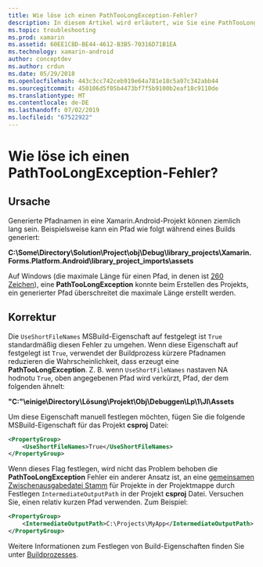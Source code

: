 ```yaml
---
title: Wie löse ich einen PathTooLongException-Fehler?
description: In diesem Artikel wird erläutert, wie Sie eine PathTooLongException auf, die auftreten können, während der Erstellung einer app.
ms.topic: troubleshooting
ms.prod: xamarin
ms.assetid: 60EE1C8D-BE44-4612-B3B5-70316D71B1EA
ms.technology: xamarin-android
author: conceptdev
ms.author: crdun
ms.date: 05/29/2018
ms.openlocfilehash: 443c3cc742ceb919e64a781e18c5a97c342abb44
ms.sourcegitcommit: 450106d5f05b4473bf7f5b9100b2eaf18c9110de
ms.translationtype: MT
ms.contentlocale: de-DE
ms.lasthandoff: 07/02/2019
ms.locfileid: "67522922"
---
```

# <a name="how-do-i-resolve-a-pathtoolongexception-error"></a>Wie löse ich einen PathTooLongException-Fehler?

## <a name="cause"></a>Ursache

Generierte Pfadnamen in eine Xamarin.Android-Projekt können ziemlich lang sein.
Beispielsweise kann ein Pfad wie folgt während eines Builds generiert:

**C:\\Some\\Directory\\Solution\\Project\\obj\\Debug\\__library_projects__\\Xamarin.Forms.Platform.Android\\library_project_imports\\assets**

Auf Windows (die maximale Länge für einen Pfad, in denen ist [260 Zeichen](https://msdn.microsoft.com/library/windows/desktop/aa365247.aspx)), eine **PathTooLongException** konnte beim Erstellen des Projekts, ein generierter Pfad überschreitet die maximale Länge erstellt werden. 

## <a name="fix"></a>Korrektur

Die `UseShortFileNames` MSBuild-Eigenschaft auf festgelegt ist `True` standardmäßig diesen Fehler zu umgehen. Wenn diese Eigenschaft auf festgelegt ist `True`, verwendet der Buildprozess kürzere Pfadnamen reduzieren die Wahrscheinlichkeit, dass erzeugt eine **PathTooLongException**.
Z. B. wenn `UseShortFileNames` nastaven NA hodnotu `True`, oben angegebenen Pfad wird verkürzt, Pfad, der dem folgenden ähnelt:

**"C:"\\einige\\Directory\\Lösung\\Projekt\\Obj\\Debuggen\\Lp\\1\\Jl\\Assets**

Um diese Eigenschaft manuell festlegen möchten, fügen Sie die folgende MSBuild-Eigenschaft für das Projekt **csproj** Datei:

```xml
<PropertyGroup>
    <UseShortFileNames>True</UseShortFileNames>
</PropertyGroup>
```

Wenn dieses Flag festlegen, wird nicht das Problem behoben die **PathTooLongException** Fehler ein anderer Ansatz ist, an eine [gemeinsamen Zwischenausgabedatei Stamm](https://blogs.msdn.microsoft.com/kirillosenkov/2015/04/04/using-a-common-intermediate-and-output-directory-for-your-solution/) für Projekte in der Projektmappe durch Festlegen `IntermediateOutputPath` in der Projekt **csproj** Datei. Versuchen Sie, einen relativ kurzen Pfad verwenden. Zum Beispiel:

```xml
<PropertyGroup>
    <IntermediateOutputPath>C:\Projects\MyApp</IntermediateOutputPath>
</PropertyGroup>
```

Weitere Informationen zum Festlegen von Build-Eigenschaften finden Sie unter [Buildprozesses](~/android/deploy-test/building-apps/build-process.md).
